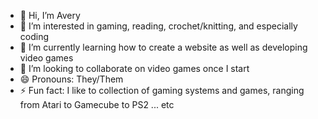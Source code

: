 - 👋 Hi, I’m Avery
- 👀 I’m interested in gaming, reading, crochet/knitting, and especially coding
- 🌱 I’m currently learning how to create a website as well as developing video games
- 💞️ I’m looking to collaborate on video games once I start
- 😄 Pronouns: They/Them
- ⚡ Fun fact: I like to collection of gaming systems and games, ranging from Atari to Gamecube to PS2 ... etc

<!---
clumpofmossandmoths/clumpofmossandmoths is a ✨ special ✨ repository because its `README.md` (this file) appears on your GitHub profile.
You can click the Preview link to take a look at your changes.
--->
